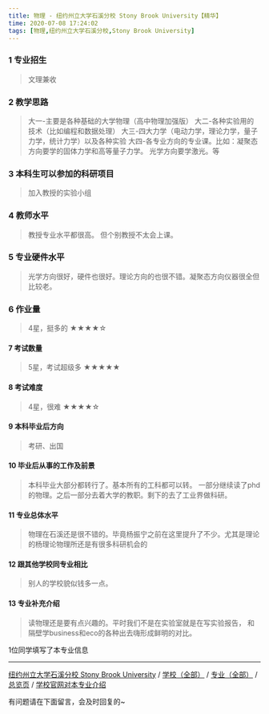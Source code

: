 ```yaml
---
title: 物理 - 纽约州立大学石溪分校 Stony Brook University【精华】
time: 2020-07-08 17:24:02
tags: [物理,纽约州立大学石溪分校,Stony Brook University]
---
```

### 1 专业招生
> 文理兼收


### 2 教学思路
> 大一-主要是各种基础的大学物理（高中物理加强版）
大二-各种实验用的技术（比如编程和数据处理）
大三-四大力学（电动力学，理论力学，量子力学，统计力学）以及各种实验
大四-各专业方向的专业课。比如：凝聚态方向要学的固体力学和高等量子力学。 光学方向要学激光。等


### 3 本科生可以参加的科研项目
>  加入教授的实验小组


### 4 教师水平
> 教授专业水平都很高。
但个别教授不太会上课。


### 5 专业硬件水平
> 光学方向很好，硬件也很好。理论方向的也很不错。凝聚态方向仪器很全但比较老。


### 6 作业量
>4星，挺多的
★★★★☆


#### 7 考试数量
>5星，考试超级多
★★★★★



#### 8 考试难度
> 4星，很难
★★★★☆


#### 9 本科毕业后方向
> 考研、出国


#### 10 毕业后从事的工作及前景
> 本科毕业大部分都转行了。基本所有的工科都可以转。
一部分继续读了phd的物理。之后一部分去着大学的教职。剩下的去了工业界做科研。


#### 11 专业总体水平
> 物理在石溪还是很不错的。毕竟杨振宁之前在这里提升了不少。尤其是理论的杨理论物理所还是有很多科研机会的


#### 12 跟其他学校同专业相比
> 别人的学校貌似钱多一点。


#### 13 专业补充介绍
> 读物理还是要有点兴趣的。平时我们不是在实验室就是在写实验报告， 和隔壁学business和eco的各种出去嗨形成鲜明的对比。

1位同学填写了本专业信息
***
[纽约州立大学石溪分校 Stony Brook University](https://univgo.github.io/2020/07/08/纽约州立大学石溪分校%20Stony%20Brook%20University) / [学校（全部）](https://univgo.github.io/2020/07/09/学校汇总页) / [专业（全部）](https://univgo.github.io/2020/07/09/专业汇总页) / [总览页](https://univgo.github.io/2020/07/09/总览) / [学校官网对本专业介绍](http://www.stonybrook.edu/undergraduate-admissions/academics/program-details/?code=phy)


有问题请在下面留言，会及时回复的~